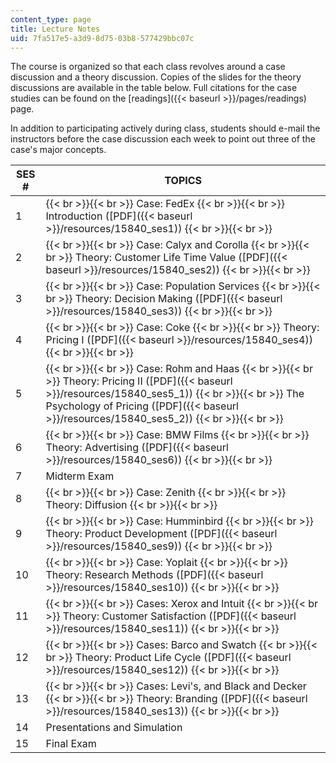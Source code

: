 ```yaml
---
content_type: page
title: Lecture Notes
uid: 7fa517e5-a3d9-8d75-03b8-577429bbc07c
---
```


The course is organized so that each class revolves around a case discussion and a theory discussion. Copies of the slides for the theory discussions are available in the table below. Full citations for the case studies can be found on the [readings]({{< baseurl >}}/pages/readings) page.

In addition to participating actively during class, students should e-mail the instructors before the case discussion each week to point out three of the case's major concepts.

| SES # | TOPICS |
| --- | --- |
| 1 |  {{< br >}}{{< br >}} Case: FedEx {{< br >}}{{< br >}} Introduction ([PDF]({{< baseurl >}}/resources/15840_ses1)) {{< br >}}{{< br >}}  |
| 2 |  {{< br >}}{{< br >}} Case: Calyx and Corolla {{< br >}}{{< br >}} Theory: Customer Life Time Value ([PDF]({{< baseurl >}}/resources/15840_ses2)) {{< br >}}{{< br >}}  |
| 3 |  {{< br >}}{{< br >}} Case: Population Services {{< br >}}{{< br >}} Theory: Decision Making ([PDF]({{< baseurl >}}/resources/15840_ses3)) {{< br >}}{{< br >}}  |
| 4 |  {{< br >}}{{< br >}} Case: Coke {{< br >}}{{< br >}} Theory: Pricing I ([PDF]({{< baseurl >}}/resources/15840_ses4)) {{< br >}}{{< br >}}  |
| 5 |  {{< br >}}{{< br >}} Case: Rohm and Haas {{< br >}}{{< br >}} Theory: Pricing II ([PDF]({{< baseurl >}}/resources/15840_ses5_1)) {{< br >}}{{< br >}} The Psychology of Pricing ([PDF]({{< baseurl >}}/resources/15840_ses5_2)) {{< br >}}{{< br >}}  |
| 6 |  {{< br >}}{{< br >}} Case: BMW Films {{< br >}}{{< br >}} Theory: Advertising ([PDF]({{< baseurl >}}/resources/15840_ses6)) {{< br >}}{{< br >}}  |
| 7 | Midterm Exam |
| 8 |  {{< br >}}{{< br >}} Case: Zenith {{< br >}}{{< br >}} Theory: Diffusion {{< br >}}{{< br >}}  |
| 9 |  {{< br >}}{{< br >}} Case: Humminbird {{< br >}}{{< br >}} Theory: Product Development ([PDF]({{< baseurl >}}/resources/15840_ses9)) {{< br >}}{{< br >}}  |
| 10 |  {{< br >}}{{< br >}} Case: Yoplait {{< br >}}{{< br >}} Theory: Research Methods ([PDF]({{< baseurl >}}/resources/15840_ses10)) {{< br >}}{{< br >}}  |
| 11 |  {{< br >}}{{< br >}} Cases: Xerox and Intuit {{< br >}}{{< br >}} Theory: Customer Satisfaction ([PDF]({{< baseurl >}}/resources/15840_ses11)) {{< br >}}{{< br >}}  |
| 12 |  {{< br >}}{{< br >}} Cases: Barco and Swatch {{< br >}}{{< br >}} Theory: Product Life Cycle ([PDF]({{< baseurl >}}/resources/15840_ses12)) {{< br >}}{{< br >}}  |
| 13 |  {{< br >}}{{< br >}} Cases: Levi's, and Black and Decker {{< br >}}{{< br >}} Theory: Branding ([PDF]({{< baseurl >}}/resources/15840_ses13)) {{< br >}}{{< br >}}  |
| 14 | Presentations and Simulation |
| 15 | Final Exam